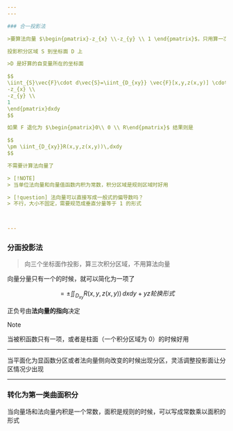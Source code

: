 ```yaml
---
---

### 合一投影法

>要算法向量 $\begin{pmatrix}-z_{x} \\-z_{y} \\ 1 \end{pmatrix}$，只用算一次积分区域

投影积分区域 S 到坐标面 D 上

>D 是好算的自变量所在的坐标面

$$
\iint_{S}\vec{F}\cdot d\vec{S}=\iint_{D_{xy}} \vec{F}[x,y,z(x,y)] \cdot \pm \begin{pmatrix}
-z_{x} \\
-z_{y} \\
1
\end{pmatrix}dxdy
$$

如果 F 退化为 $\begin{pmatrix}0\\ 0 \\ R\end{pmatrix}$ 结果则是

$$
\pm \iint_{D_{xy}}R(x,y,z(x,y))\,dxdy
$$

不需要计算法向量了

> [!NOTE]
> 当单位法向量和向量值函数内积为常数，积分区域是规则区域时好用

> [!question] 法向量可以直接写成一般式的偏导数吗？
> 不行，大小不固定，需要规范成垂直分量等于 1 的形式



---
```


### 分面投影法

>向三个坐标面作投影，算三次积分区域，不用算法向量

向量分量只有一个的时候，就可以简化为一项了

$$
=\pm \iint_{D_{xy}}R(x,y,z(x,y))\,dxdy+yz轮换形式
$$

正负号由**法向量的指向**决定

> [!NOTE]
> 当被积函数只有一项，或者是柱面（一个积分区域为 0）的时候好用

---

当平面化为显函数分区或者法向量侧向改变的时候出现分区，灵活调整投影面让分区情况少出现

---

### 转化为第一类曲面积分

当向量场和法向量内积是一个常数，面积是规则的时候，可以写成常数乘以面积的形式
